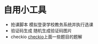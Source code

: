 # 自用小工具

- 抢课脚本  模拟登录学校教务系统并执行选课
- 验证码生成 随机生成验证码图片
- checkio [checkio](http://www.checkio.org/)上面一些题目的题解